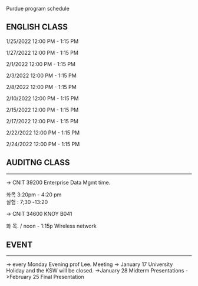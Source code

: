 Purdue  program schedule 
<br>

## ENGLISH CLASS  

1/25/2022 12:00 PM - 1:15 PM

1/27/2022 12:00 PM - 1:15 PM

2/1/2022 12:00 PM - 1:15 PM

2/3/2022 12:00 PM - 1:15 PM

2/8/2022 12:00 PM - 1:15 PM

2/10/2022 12:00 PM - 1:15 PM

2/15/2022 12:00 PM - 1:15 PM

2/17/2022 12:00 PM - 1:15 PM

2/22/2022 12:00 PM - 1:15 PM

2/24/2022 12:00 PM - 1:15 PM


## AUDITNG CLASS 

---
-> CNIT 39200 
Enterprise Data Mgmt time. 


화목 3:20pm - 4:20 pm  
실험 : 7;30 -13:20 

-> CNIT 34600 KNOY B041

화 목. / noon - 1:15p
Wireless network 


## EVENT 

---
-> every Monday	Evening prof Lee. Meeting 
-> January 17 University Holiday and the KSW will be closed.
->January 28 Midterm Presentations
->February 25 Final Presentation


